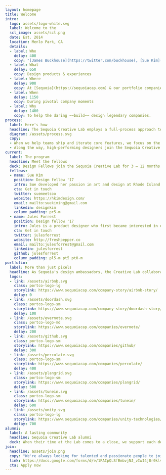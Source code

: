 ```yaml
---
layout: homepage
title: Welcome
intro:
  logo: assets/logo-white.svg
  label: Welcome to the
  scl_image: assets/scl.png
  date: Est. 2014
  location: Menlo Park, CA
  details:
  - label: Who
    delay: 400
    copy: "[James Buckhouse](https://twitter.com/buckhouse), [Sue Kim](http://linkedin.com/in/designkim), & [Jules Forrest](https://twitter.com/julesforrest)"
  - label: What
    delay: 650
    copy: Design products & experiences
  - label: Where
    delay: 900
    copy: At [Sequoia](https://sequoiacap.com) & our portfolio companies
  - label: When
    delay: 1150
    copy: During pivotal company moments
  - label: Why
    delay: 1400
    copy: To help the daring ~~build~~ design legendary companies.
process:
  label: Here's how
  headline: The Sequoia Creative Lab employs a full-process approach to solving design problems
  diagram: /assets/process.svg
  copy:
  - When we help teams ship and iterate core features, we focus on the total experience — not just the pixels in their app. When we storyboard, we draw what’s happening in the world and what’s happening in their product. We also help Sequoia companies tell their story and build healthy design orgs with the structures, processes and measurement tools they need to thrive.
  - Along the way, high-performing designers join the Sequoia Creative Lab for fast-paced, one-on-one, hands-on projects as Design Fellows and Visiting Designers. Design Fellows typically have 1–5 years experience and an urgent desire to sublimate their design career with a big jump forward while Visiting Designers bring their expertise on specific topics for short-term projects.
current:
  label: The program
  headline: Meet the fellows
  deck: Design Fellows join the Sequoia Creative Lab for 3 – 12 months to lead product design projects for companies within the Sequoia portfolio. After the fellowship, they aim to find a full-time home on one of the portfolio's design teams.
  fellows:
  - name: Sue Kim
    position: Design fellow '17
    intro: Sue developed her passion in art and design at Rhode Island School of Design, where she studied industrial design. Inheriting industrial design principles, Sue focuses on design that reflect on simplicity, honesty, and detail orientation. Her product design work has created impact on both on and off screen experiences. Sue looks forward to work on products that value both on-screen and off-screen user experience.
    cta: Get in touch
    twitter: suemeetsoo
    website: https://hkimdesign.com/
    email: mailto:suekiming@gmail.com
    linkedin: designkim
    column_padding: pr5-m
  - name: Jules Forrest
    position: Design fellow '17
    intro: Jules is a product designer who first became interested in design and typography while working on her college's newspaper in upstate New York. A stickler for details, she likes building design systems that prioritize consistency over pixel-perfection. After she leaves the lab, she's looking forward to joining a team where she can continue to develop her front-end skillset.
    cta: Get in touch
    twitter: julesforrest
    website: http://freshpepper.co
    email: mailto:julesforrest@gmail.com
    linkedin: julesforrest
    github: julesforrest
    column_padding: pl5-m pt5 pt0-m
portfolio:
  label: More than just pixels
  headline: As Sequoia's design ambassadors, the Creative Lab collaborates across the portfolio on products, processes and design culture
  logos:
  - link: /assets/airbnb.svg
    class: portco-logo-lg
    storylink: https://www.sequoiacap.com/company-story/airbnb-story/
    delay: 0
  - link: /assets/doordash.svg
    class: portco-logo-sm
    storylink: https://www.sequoiacap.com/company-story/doordash-story/
    delay: 100
  - link: /assets/evernote.svg
    class: portco-logo-md
    storylink: https://www.sequoiacap.com/companies/evernote/
    delay: 200
  - link: /assets/github.svg
    class: portco-logo-sm
    storylink: https://www.sequoiacap.com/companies/github/
    delay: 300
  - link: /assets/percolate.svg
    class: portco-logo-sm
    storylink: https://www.sequoiacap.com/companies/percolate/
    delay: 400
  - link: /assets/plangrid.svg
    class: portco-logo-sm
    storylink: https://www.sequoiacap.com/companies/plangrid/
    delay: 500
  - link: /assets/tunein.svg
    class: portco-logo-sm
    storylink: https://www.sequoiacap.com/companies/tunein/
    delay: 600
  - link: /assets/unity.svg
    class: portco-logo-lg
    storylink: https://www.sequoiacap.com/companies/unity-technologies/
    delay: 700
alumni:
  label: A lasting community
  headline: Sequoia Creative Lab alumni
  deck: When their time at the Lab comes to a close, we support each designer with a network of past Fellows and Visiting Designers, as well as access to the larger community of designers who work across the Sequoia portfolio.
join:
  headline: assets/join.png
  copy: "We're always looking for talented and passionate people to join us. If you’re an experienced designer looking to work on fast-paced, hands-on projects with the Sequoia portfolio, we'd love to hear from you."
  link: https://docs.google.com/forms/d/e/1FAIpQLSfBmbvjNJ_vIwI4j8r0klvYFh771Wks-XSm0vv7exYJLmlpKw/viewform?c=0&w=1
  cta: Apply now
---
```

